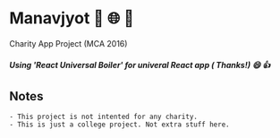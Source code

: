 # Manavjyot  :sunrise: :globe_with_meridians:   :open_hands:

Charity App Project (MCA 2016) 

##### Using 'React Universal Boiler' for univeral React app ( Thanks!)  :smile: :thumbsup:

## Notes
   
    - This project is not intented for any charity.
    - This is just a college project. Not extra stuff here.
